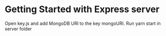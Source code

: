 # Getting Started with Express server

Open key.js and add MongoDB URI to the key mongoURI.
Run yarn start in server folder

